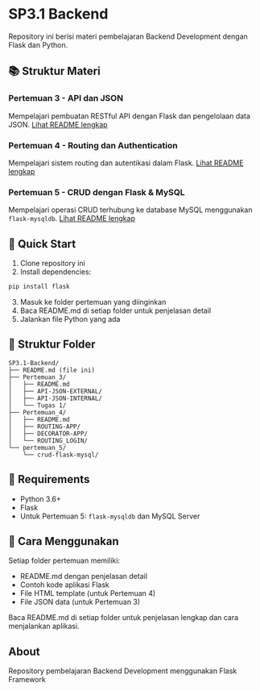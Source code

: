 # SP3.1 Backend

Repository ini berisi materi pembelajaran Backend Development dengan Flask dan Python.

## 📚 Struktur Materi

### Pertemuan 3 - API dan JSON
Mempelajari pembuatan RESTful API dengan Flask dan pengelolaan data JSON.
[Lihat README lengkap](Pertemuan_3/README.md)

### Pertemuan 4 - Routing dan Authentication
Mempelajari sistem routing dan autentikasi dalam Flask.
[Lihat README lengkap](Pertemuan_4/README.md)

### Pertemuan 5 - CRUD dengan Flask & MySQL
Mempelajari operasi CRUD terhubung ke database MySQL menggunakan `flask-mysqldb`.
[Lihat README lengkap](pertemuan_5/README.md)

## 🚀 Quick Start

1. Clone repository ini
2. Install dependencies:
```bash
pip install flask
```
3. Masuk ke folder pertemuan yang diinginkan
4. Baca README.md di setiap folder untuk penjelasan detail
5. Jalankan file Python yang ada

## 📁 Struktur Folder

```
SP3.1-Backend/
├── README.md (file ini)
├── Pertemuan_3/
│   ├── README.md
│   ├── API-JSON-EXTERNAL/
│   ├── API-JSON-INTERNAL/
│   └── Tugas 1/
├── Pertemuan_4/
│   ├── README.md
│   ├── ROUTING-APP/
│   ├── DECORATOR-APP/
│   └── ROUTING_LOGIN/
└── pertemuan_5/
    └── crud-flask-mysql/
```

## 🔧 Requirements

* Python 3.6+
* Flask
* Untuk Pertemuan 5: `flask-mysqldb` dan MySQL Server

## 📖 Cara Menggunakan

Setiap folder pertemuan memiliki:
* README.md dengan penjelasan detail
* Contoh kode aplikasi Flask
* File HTML template (untuk Pertemuan 4)
* File JSON data (untuk Pertemuan 3)

Baca README.md di setiap folder untuk penjelasan lengkap dan cara menjalankan aplikasi.

## About

Repository pembelajaran Backend Development menggunakan Flask Framework


